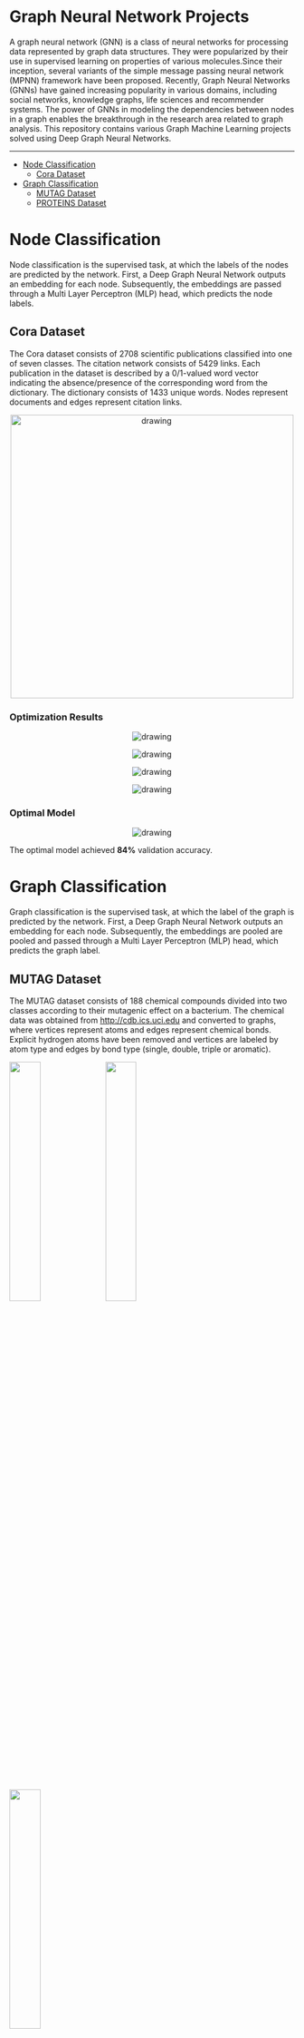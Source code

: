 # Graph Neural Network Projects

A graph neural network (GNN) is a class of neural networks for processing data represented by graph data structures. They were popularized by their use in supervised learning on properties of various molecules.Since their inception, several variants of the simple message passing neural network (MPNN) framework have been proposed. Recently, Graph Neural Networks (GNNs) have gained increasing popularity in various domains, including social networks, knowledge graphs, life sciences and recommender systems. The power of GNNs in modeling the dependencies between nodes in a graph enables the breakthrough in the research area related to graph analysis. This repository contains various Graph Machine Learning projects solved using Deep Graph Neural Networks.

--------------------------------------------------------------------------------

- [Node Classification](#node-classification)
  * [Cora Dataset](#cora-dataset)
- [Graph Classification](#graph-classification)
  * [MUTAG Dataset](#mutag-dataset)
  * [PROTEINS Dataset](#proteins-dataset)

# Node Classification
Node classification is the supervised task, at which the labels of the nodes are predicted by the network. First, a Deep Graph Neural Network outputs an embedding for each node. Subsequently, the embeddings are passed through a Multi Layer Perceptron (MLP) head, which predicts the node labels.

## Cora Dataset
The Cora dataset consists of 2708 scientific publications classified into one of seven classes. The citation network consists of 5429 links. Each publication in the dataset is described by a 0/1-valued word vector indicating the absence/presence of the corresponding word from the dictionary. The dictionary consists of 1433 unique words. Nodes represent documents and edges represent citation links.

<p align="center"><img src="https://github.com/NickKaparinos/Graph-Neural-Network-Projects/blob/master/Images/cora/cora-graph" alt="drawing" width="500"/></p>

### Optimization Results
<p align="center"><img src="https://github.com/NickKaparinos/Graph-Neural-Network-Projects/blob/master/Images/cora/contour.png" alt="drawing"/></p>
<p align="center"><img src="https://github.com/NickKaparinos/Graph-Neural-Network-Projects/blob/master/Images/cora/W%26B%20Chart%201_4_2022%2C%201_07_08%20PM.png" alt="drawing"/></p>
<p align="center"><img src="https://github.com/NickKaparinos/Graph-Neural-Network-Projects/blob/master/Images/cora/param_importances.png" alt="drawing"/></p>
<p align="center"><img src="https://github.com/NickKaparinos/Graph-Neural-Network-Projects/blob/master/Images/cora/optimization_history.png" alt="drawing"/></p>

### Optimal Model

<p align="center"><img src="https://github.com/NickKaparinos/Graph-Neural-Network-Projects/blob/master/Images/cora/cora_optimal_learning_curve.png" alt="drawing"/></p>

The optimal model achieved **84%** validation accuracy.

# Graph Classification
Graph classification is the supervised task, at which the label of the graph is predicted by the network. First, a Deep Graph Neural Network outputs an embedding for each node. Subsequently, the embeddings are pooled are pooled and passed through a Multi Layer Perceptron (MLP) head, which predicts the graph label.

## MUTAG Dataset
The MUTAG dataset consists of 188 chemical compounds divided into two classes according to their mutagenic effect on a bacterium. The chemical data was obtained from http://cdb.ics.uci.edu and converted to graphs, where vertices represent atoms and edges represent chemical bonds. Explicit hydrogen atoms have been removed and vertices are labeled by atom type and edges by bond type (single, double, triple or aromatic).
<p float="left">
  <img src="https://github.com/NickKaparinos/Graph-Neural-Network-Projects/blob/master/Images/mutag/mutag_graph0.png" width="32.9%" /> 
  <img src="https://github.com/NickKaparinos/Graph-Neural-Network-Projects/blob/master/Images/mutag/mutag_graph1.png" width="32.9%" />
  <img src="https://github.com/NickKaparinos/Graph-Neural-Network-Projects/blob/master/Images/mutag/mutag_graph2.png" width="32.9%" />
</p>

### Optimization Results
<p align="center"><img src="https://github.com/NickKaparinos/Graph-Neural-Network-Projects/blob/master/Images/mutag/contour.png" alt="drawing"/></p>
<p align="center"><img src="https://github.com/NickKaparinos/Graph-Neural-Network-Projects/blob/master/Images/mutag/mutag_parallel_coordinates_plot.png" alt="drawing"/></p>
<p align="center"><img src="https://github.com/NickKaparinos/Graph-Neural-Network-Projects/blob/master/Images/mutag/param_importances.png" alt="drawing"/></p>
<p align="center"><img src="https://github.com/NickKaparinos/Graph-Neural-Network-Projects/blob/master/Images/mutag/optimization_history.png" alt="drawing"/></p>

### Optimal Model
<p align="center"><img src="https://github.com/NickKaparinos/Graph-Neural-Network-Projects/blob/master/Images/mutag/mutag_optimal_model_curve.png" alt="drawing"/></p>


The optimal model achieved **83.6%** validation accuracy.

## PROTEINS Dataset
PROTEINS is a dataset of proteins that are classified as enzymes or non-enzymes. Nodes represent the amino acids and two nodes are connected by an edge if they are less than 6 Angstroms apart. It consists of 1113 graphs with 39.06 nodes and 72.82 edges per graph on average.
<p float="left">
  <img src="https://github.com/NickKaparinos/Graph-Neural-Network-Projects/blob/master/Images/proteins/PROTEINS_graph0.png" width="32.9%" /> 
  <img src="https://github.com/NickKaparinos/Graph-Neural-Network-Projects/blob/master/Images/proteins/PROTEINS_graph1.png" width="32.9%" />
  <img src="https://github.com/NickKaparinos/Graph-Neural-Network-Projects/blob/master/Images/proteins/PROTEINS_graph2.png" width="32.9%" />
</p>

### Optimization Results
<p align="center"><img src="https://github.com/NickKaparinos/Graph-Neural-Network-Projects/blob/master/Images/proteins/contour.png" alt="drawing"/></p>
<p align="center"><img src="https://github.com/NickKaparinos/Graph-Neural-Network-Projects/blob/master/Images/proteins/proteins_parallel_coordinates_plot.png" alt="drawing"/></p>
<p align="center"><img src="https://github.com/NickKaparinos/Graph-Neural-Network-Projects/blob/master/Images/proteins/param_importances.png" alt="drawing"/></p>
<p align="center"><img src="https://github.com/NickKaparinos/Graph-Neural-Network-Projects/blob/master/Images/proteins/optimization_history.png" alt="drawing"/></p>

### Optimal Model
<p align="center"><img src="https://github.com/NickKaparinos/Graph-Neural-Network-Projects/blob/master/Images/proteins/proteins_learning_curve.png" alt="drawing"/></p>

The optimal model achieved **74.1%** validation accuracy.
